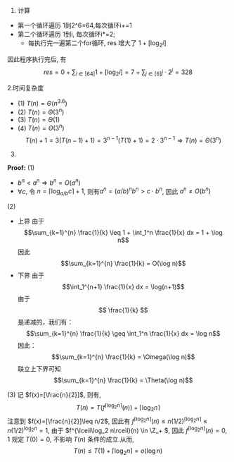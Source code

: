 1. 计算
- 第一个循环遍历 1到2^6=64,每次循环i+=1
- 第二个循环遍历 1到i, 每次循环i*=2;
  - 每执行完一遍第二个for循环, res 增大了 $1+[\log_2 i]$

因此程序执行完后, 有
$$res=0+\sum_{i\in[64]}1+[\log_2 i]=7+\sum_{j\in [6]}j\cdot2^j=328$$

2.时间复杂度
- (1) $T(n)=\Theta(n^{3.6})$ 
- (2) $T(n)=\Theta(3^n)$
- (3) $T(n)=\Theta(1)$
- (4) $T(n)=\Theta(3^n)$
$$T(n)+1=3(T(n-1)+1)=3^{n-1}(T(1)+1)=2\cdot 3^{n-1}\Rightarrow T(n)=\Theta(3^n)$$

3.
**Proof:**
(1)
- $b^n<a^n\Rightarrow b^n=O(a^n)$
- $\forall c$, 令 $n=\lceil \log_{a/b}c \rceil+1$, 则有$a^n=(a/b)^nb^n> c\cdot b^n$, 因此 $a^n\neq O(b^n)$

(2)
- 上界
由于
$$\sum_{k=1}^{n} \frac{1}{k} \leq 1 + \int_1^n \frac{1}{x} dx = 1 + \log n$$
因此
$$\sum_{k=1}^{n} \frac{1}{k} = O(\log n)$$
- 下界
由于
$$\int_1^{n+1} \frac{1}{x} dx = \log(n+1)$$
由于 $$ \frac{1}{k} $$ 是递减的，我们有：
$$\sum_{k=1}^{n} \frac{1}{k} \geq \int_1^n \frac{1}{x} dx = \log n$$
因此：
$$\sum_{k=1}^{n} \frac{1}{k} = \Omega(\log n)$$
联立上下界可知
$$\sum_{k=1}^{n} \frac{1}{k} = \Theta(\log n)$$

(3)
记 $f(x)=[\frac{n}{2}]$,  则有,
$$T(n)=T(f^{\lceil\log_2 n\rceil}(n))+\lceil\log_2 n\rceil$$
注意到 $f(x)=[\frac{n}{2}]\leq n/2$, 因此有 $f^{\lceil\log_2 n\rceil}(n)\leq n(1/2)^{\lceil\log_2 n\rceil}\leq n(1/2)^{\log_2 n}=1$, 由于 $f^{\lceil\log_2 n\rceil}(n) \in \Z_+ $, 因此 $f^{\lceil\log_2 n\rceil}(n)=0,1$
规定 $T(0)=0$, 不影响 $T(n)$ 条件的成立.从而,
$$T(n)\leq T(1)+\lceil\log_2 n\rceil = o(\log n)$$

